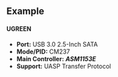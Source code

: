 ## Example

#### UGREEN
- **Port:** USB 3.0 2.5-Inch SATA
- **Mode/PID:** CM237
- **Main Controller:** ***ASM1153E***
- **Support:** UASP Transfer Protocol

